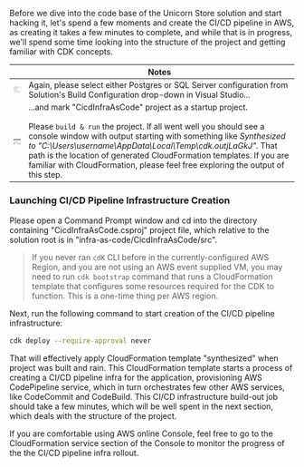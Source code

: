 <!--
+++
title = "Creating AWS CI/CD Pipeline"
menutitle = "Creating Cloud CI/CD Pipeline"
date = 2019-10-14T11:11:14-04:00
weight = 40
pre = "<b>3. </b>"
+++
-->
Before we dive into the code base of the Unicorn Store solution and start hacking it, let's spend a few moments and create the CI/CD pipeline in AWS, as creating it takes a few minutes to complete, and while that is in progress, we'll spend some time looking into the structure of the project and getting familiar with CDK concepts.

|      | Notes |
| ---- | ----- |
| ![VS Build Configurations](images/solution-build-configurations.png?width=600) | Again, please select either Postgres or SQL Server configuration from Solution's Build Configuration drop-down in Visual Studio...  |
| ![CI/CD project as startup](./images/CicdInfraAsCode-csproj-as-startup.png?width=600) | ...and mark "CicdInfraAsCode" project as a startup project.<br/><br/>Please `build & run` the project. If all went well you should see a console window with output starting with something like *Synthesized to "C:\Users\username\AppData\Local\Temp\cdk.outjLaGkJ".* That path is the location of generated CloudFormation templates. If you are familiar with CloudFormation, please feel free exploring the output of this step.  |

### Launching CI/CD Pipeline Infrastructure Creation

Please open a Command Prompt window and cd into the directory containing "CicdInfraAsCode.csproj" project file, which relative to the solution root is in "infra-as-code/CicdInfraAsCode/src".

> If you never ran `cdK` CLI before in the currently-configured AWS Region, and you are not using an AWS event supplied VM, you may need to run `cdk bootstrap` command that runs a CloudFormation template that configures some resources required for the CDK to function. This is a one-time thing per AWS region.

Next, run the following command to start creation of the CI/CD pipeline infrastructure:
```bash
cdk deploy --require-approval never
```
That will effectively apply CloudFormation template "synthesized" when project was built and rain. This CloudFormation template starts a process of creating a CI/CD pipeline infra for the application, provisioning AWS CodePipeline service, which in turn orchestrates few other AWS services, like CodeCommit and CodeBuild. This CI/CD infrastructure build-out job should take a few minutes, which will be well spent in the next section, which deals with the structure of the project.

If you are comfortable using AWS online Console, feel free to go to the CloudFormation service section of the Console to monitor the progress of the the CI/CD pipeline infra rollout.
